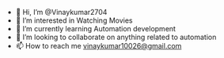- 👋 Hi, I’m @Vinaykumar2704
- 👀 I’m interested in Watching Movies  
- 🌱 I’m currently learning Automation development
- 💞️ I’m looking to collaborate on anything related to automation
- 📫 How to reach me vinaykumar10026@gmail.com

<!---
Vinaykumar2704/Vinaykumar2704 is a ✨ special ✨ repository because its `README.md` (this file) appears on your GitHub profile.
You can click the Preview link to take a look at your changes.
--->
